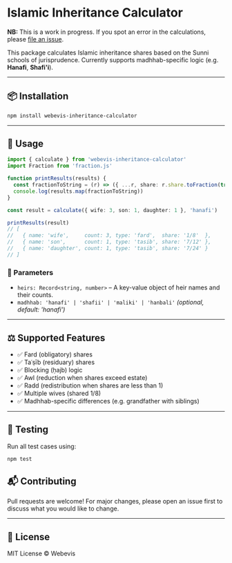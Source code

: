 # Islamic Inheritance Calculator


**NB:** This is a work in progress. If you spot an error in the calculations, please [file an issue](https://github.com/your-repo-link/issues).

This package calculates Islamic inheritance shares based on the Sunni schools of jurisprudence. Currently supports madhhab-specific logic (e.g. **Hanafi**, **Shafi'i**).

---

## 📦 Installation

```bash
npm install webevis-inheritance-calculator
```

---

## 🚀 Usage

```ts
import { calculate } from 'webevis-inheritance-calculator'
import Fraction from 'fraction.js'

function printResults(results) {
  const fractionToString = (r) => ({ ...r, share: r.share.toFraction(true) })
  console.log(results.map(fractionToString))
}

const result = calculate({ wife: 3, son: 1, daughter: 1 }, 'hanafi')

printResults(result)
// [
//   { name: 'wife',     count: 3, type: 'fard',  share: '1/8'  },
//   { name: 'son',      count: 1, type: 'tasib', share: '7/12' },
//   { name: 'daughter', count: 1, type: 'tasib', share: '7/24' }
// ]
```

### 🧮 Parameters

- `heirs: Record<string, number>` – A key-value object of heir names and their counts.
- `madhhab: 'hanafi' | 'shafii' | 'maliki' | 'hanbali'` *(optional, default: 'hanafi')*

---

## ⚖ Supported Features

- ✅ Fard (obligatory) shares
- ✅ Taʿṣīb (residuary) shares
- ✅ Blocking (ḥajb) logic
- ✅ Awl (reduction when shares exceed estate)
- ✅ Radd (redistribution when shares are less than 1)
- ✅ Multiple wives (shared 1/8)
- ✅ Madhhab-specific differences (e.g. grandfather with siblings)

---

## 🧪 Testing

Run all test cases using:

```bash
npm test
```




## 📬 Contributing

Pull requests are welcome! For major changes, please open an issue first to discuss what you would like to change.

---

## 📜 License

MIT License © Webevis